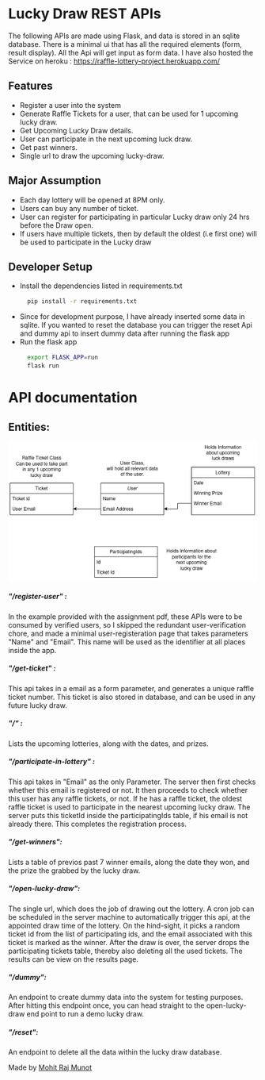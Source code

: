 # Lucky Draw REST APIs

The following APIs are made using Flask, and data is stored in an sqlite database.
There is a minimal ui that has all the required elements (form, result display).
All the Api will get input as form data.
I have also hosted the Service on heroku : https://raffle-lottery-project.herokuapp.com/

## Features
- Register a user into the system 
- Generate Raffle Tickets for a user, that can be used for 1 upcoming lucky draw.
- Get Upcoming Lucky Draw details.
- User can participate in the next upcoming luck draw.
- Get past winners.
- Single url to draw the upcoming lucky-draw.


## Major Assumption 
- Each day lottery will be opened at 8PM only.
- Users can buy any number of ticket.
- User can register for participating in particular Lucky draw only 24 hrs before the Draw open.
- If users have multiple tickets, then by default the oldest (i.e first one) will be used to participate in the Lucky draw


## Developer Setup
- Install the dependencies listed in requirements.txt
    ```sh
      pip install -r requirements.txt
    ```
- Since for development purpose, I have already inserted some data in sqlite. If you wanted to reset the database you can trigger the reset Api and dummy api to insert dummy data after running the flask app 
- Run the flask app
    ```sh
      export FLASK_APP=run
      flask run
    ```


# API documentation
## Entities: 
![Entities Diagram](Lucky_Draw_entities.png)


##### "/register-user" : 
In the example provided with the assignment pdf, these APIs were to be consumed by verified users, so I skipped the redundant user-verification chore, and made a minimal user-registeration page that takes parameters "Name" and "Email".  This name will be used as the identifier at all places inside the app. 


##### "/get-ticket" : 
This api takes in a email as a form parameter, and generates a unique raffle ticket number. This ticket is also stored in database, and can be used in any future lucky draw.


##### "/" : 
Lists the upcoming lotteries, along with the dates, and prizes.


##### "/participate-in-lottery" : 
This api takes in "Email" as the only Parameter. The server then first checks whether this email is registered or not. It then proceeds to check whether this user has any raffle tickets, or not. If he has a raffle ticket, the oldest raffle ticket is used to participate in the nearest upcoming lucky draw. The server puts this ticketId inside the participatingIds table, if his email is not already there. This completes the registration process.


##### "/get-winners": 
Lists a table of previos past 7 winner emails, along the date they won, and the prize the grabbed by the lucky draw.


##### "/open-lucky-draw":
The single url, which does the job of drawing out the lottery. A cron job can be scheduled in the server machine to automatically trigger this api, at the appointed draw time of the lottery. On the hind-sight, it picks a random ticket id from the list of participating ids, and the email associated with this ticket is marked as the winner.
After the draw is over, the server drops the participating tickets table, thereby also deleting all the used tickets. The results can be view on the results page.


##### "/dummy":
An endpoint to create dummy data into the system for testing purposes. After hitting this endpoint once, you can head straight to the open-lucky-draw end point to run a demo lucky draw. 


##### "/reset":
An endpoint to delete all the data within the lucky draw database. 


Made by [Mohit Raj Munot](https://github.com/mrm1999/)
